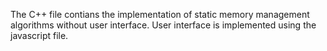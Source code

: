 The C++ file contians the implementation of static memory management algorithms without user interface. User interface is implemented using the javascript file.

